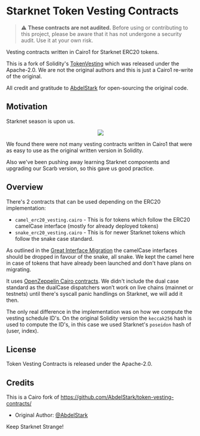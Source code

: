 # Starknet Token Vesting Contracts

> :warning: **These contracts are not audited.** Before using or contributing to this project, please be aware that it has not undergone a security audit. Use it at your own risk.

Vesting contracts written in Cairo1 for Starknet ERC20 tokens.

This is a fork of Solidity's [TokenVesting](https://github.com/AbdelStark/token-vesting-contracts/) which was released under the Apache-2.0.
We are not the original authors and this is just a Cairo1 re-write of the original.

All credit and gratitude to [AbdelStark](https://github.com/AbdelStark) for open-sourcing the original code.

## Motivation

Starknet season is upon us.

<p align="center">
  <a href="https://www.starknet-ecosystem.com" target="_blank">
    <img src="https://www.starknet-ecosystem.com/starknet-map.png">
  </a>
</p>

We found there were not many vesting contracts written in Cairo1 that were as easy to use
as the original written version in Solidity.

Also we've been pushing away learning Starknet components and upgrading our Scarb version, so this gave us good practice.

## Overview

There's 2 contracts that can be used depending on the ERC20 implementation:

- `camel_erc20_vesting.cairo` - This is for tokens which follow the ERC20 camelCase interface (mostly for already deployed tokens)
- `snake_erc20_vesting.cairo` - This is for newer Starknet tokens which follow the snake case standard.

As outlined in the [Great Interface Migration](https://community.starknet.io/t/the-great-interface-migration/92107) the camelCase
interfaces should be dropped in favour of the snake, all snake. We kept the camel here in case of tokens that have already been
launched and don't have plans on migrating.

It uses [OpenZeppelin Cairo contracts](https://github.com/OpenZeppelin/cairo-contracts/). We didn't include the dual case standard
as the dualCase dispatchers won’t work on live chains (mainnet or testnets) until there's syscall panic handlings on Starknet, we will add it then.

The only real difference in the implementation was on how we compute the vesting schedule ID's. On the original Solidity version the `keccak256`
hash is used to compute the ID's, in this case we used Starknet's `poseidon` hash of (user, index).

## License

Token Vesting Contracts is released under the Apache-2.0.

## Credits

This is a Cairo fork of https://github.com/AbdelStark/token-vesting-contracts/

- Original Author: [@AbdelStark](https://github.com/AbdelStark/token-vesting-contracts/)


Keep Starknet Strange!
